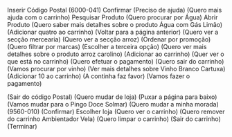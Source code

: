 
Inserir Código Postal (6000-041)
Confirmar
(Preciso de ajuda)
(Quero mais ajuda com o carrinho)
Pesquisar Produto (Quero procurar por Água)
Abrir Produto (Quero saber mais detalhes sobre o produto Água com Gás Limão)
(Adicionar quatro ao carrinho)
(Voltar para a página anterior)
(Quero ver a secção mercearia)
(Quero ver a secção arroz)
(Ordenar por promoção)
(Quero filtrar por marcas)
(Escolher a terceira opção)
(Quero ver mais detalhes sobre o produto arroz carolino)
(Adicionar ao carrinho)
(Quer ver o que está no carrinho)
(Quero efetuar o pagamento)
(Quero sair do carrinho)
(Vamos procurar por vinho)
(Ver mais detalhes sobre Vinho Branco Cartuxa)
(Adicionar 10 ao carrinho)
(A continha faz favor)
(Vamos fazer o pagamento)



(Sair do código Postal)
(Quero mudar de loja)
(Puxar a página para baixo)
(Vamos mudar para o Pingo Doce Solmar)
(Quero mudar a minha morada)
(9560-010)
(Confirmar)
Escolher loja
(Quero ver o carrinho)
(Quero remover do carrinho Ambientador Vela)
(Quero limpar o carrinho)
(Sair do carrinho)
(Terminar)
